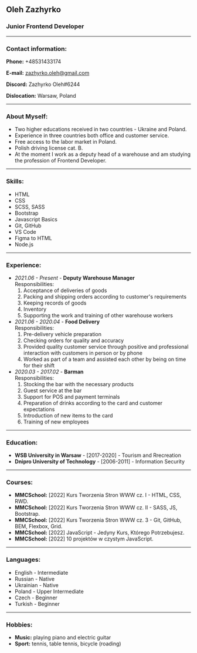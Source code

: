 ## Oleh Zazhyrko

### Junior Frontend Developer

---

### Contact information:

**Phone:** +48531433174

**E-mail:** zazhyrko.oleh@gmail.com

**Discord:** Zazhyrko Oleh#6244

**Dislocation:** Warsaw, Poland

---

### About Myself:

- Two higher educations received in two countries - Ukraine and Poland.
- Experience in three countries both office and customer service.
- Free access to the labor market in Poland.
- Polish driving license cat. B.
- At the moment I work as a deputy head of a warehouse and am studying the profession of Frontend Developer.

---

### Skills:

- HTML
- CSS
- SCSS, SASS
- Bootstrap
- Javascript Basics
- Git, GitHub
- VS Code
- Figma to HTML
- Node.js

---

### Experience:

- _2021.06 - Present_ - **Deputy Warehouse Manager**  
  Responsibilities:
  1.  Acceptance of deliveries of goods
  2.  Packing and shipping orders according to customer's requirements
  3.  Keeping records of goods
  4.  Inventory
  5.  Supporting the work and training of other warehouse workers
- _2021.06 - 2020.04_ - **Food Delivery**  
  Responsibilities:
  1.  Pre-delivery vehicle preparation
  2.  Checking orders for quality and accuracy
  3.  Provided quality customer service through positive and professional interaction with customers in person or by phone
  4.  Worked as part of a team and assisted each other by being on time for their shift
- _2020.03 - 2017.02_ - **Barman**  
  Responsibilities:
  1.  Stocking the bar with the necessary products
  2.  Guest service at the bar
  3.  Support for POS and payment terminals
  4.  Preparation of drinks according to the card and customer expectations
  5.  Introduction of new items to the card
  6.  Training of new employees

---

### Education:

- **WSB University in Warsaw** - [2017-2020] - Tourism and Rrecreation
- **Dnipro University of Technology** - [2006-2011] - Information Security

---

### Courses:

- **MMCSchool:** [2022] Kurs Tworzenia Stron WWW cz. I - HTML, CSS, RWD.
- **MMCSchool:** [2022] Kurs Tworzenia Stron WWW cz. II - SASS, JS, Bootstrap.
- **MMCSchool:** [2022] Kurs Tworzenia Stron WWW cz. 3 - Git, GitHub, BEM, Flexbox, Grid.
- **MMCSchool:** [2022] JavaScript - Jedyny Kurs, Którego Potrzebujesz.
- **MMCSchool:** [2022] 10 projektów w czystym JavaScript.

---

### Languages:

- English - Intermediate
- Russian - Native
- Ukrainian - Native
- Poland - Upper Intermediate
- Czech - Beginner
- Turkish - Beginner

---

### Hobbies:

- **Music:** playing piano and electric guitar
- **Sport:** tennis, table tennis, bicycle (roading)
